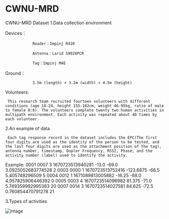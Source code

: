 # CWNU-MRD
CWNU-MRD Dataset
1.Data collection environment

Devices：

                Reader：Impinj R420

                Antenna：Larid S9028PCR

                Tag：Impinj M4E

Ground：

                3.5m (length) × 3.2m (width) × 4.5m (height)

Volunteers:

     This research team recruited fourteen volunteers with different conditions (age 18-24, height 155-182cm, weight 46-95kg, ratio of male to female 8:6). The volunteers complete twenty two human activities in multipath environment. Each activity was repeated about 40 times by each volunteer.
2.An example of data

     Each tag response record in the dataset includes the EPC(The first four digits are used as the identity of the person to be tested, and the last four digits are used as the attachment position of the tag), antenna number, timestamp, Dopler Frequency, RSSI, Phase, and the activity number (label) used to identify the activity.

Example:
                0001 0007 3 1670723513940281 -13.0 -69.0 3.0925052683774528 2
                0003 0000 1 1670723513752416 -123.6875 -66.5 5.405748296509 5
                0004 0012 1 1671089813005882 -16.25 -68.0 4.957825906446392 0
                0005 0003 4 1670723514096982 81.375 -71.0 5.749359992995383 20
                0007 0014 3 1670723514027581 84.625 -72.5 0.760854470791278 21
                
3.Types of activities

![image](https://user-images.githubusercontent.com/127716457/224981779-396abe6f-b2cf-4abb-8fc2-9bfcaefbac40.png)
